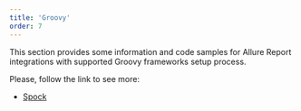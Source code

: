 ```yaml
---
title: 'Groovy'
order: 7
---
```

This section provides some information and code samples for Allure Report integrations with supported Groovy frameworks setup process. 

Please, follow the link to see more:
- [Spock](/groovy/spock)